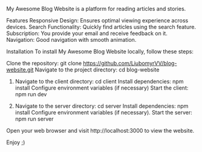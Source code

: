 My Awesome Blog Website is a platform for reading articles and stories.

Features
Responsive Design: Ensures optimal viewing experience across devices.
Search Functionality: Quickly find articles using the search feature.
Subscription: You provide your email and receive feedback on it.
Navigation: Good navigation with smooth animation.

Installation
To install My Awesome Blog Website locally, follow these steps:

Clone the repository: git clone https://github.com/LiubomyrVV/blog-website.git
Navigate to the project directory: cd blog-website

1. Navigate to the client directory: cd client
Install dependencies: npm install
Configure environment variables (if necessary)
Start the client: npm run dev

3. Navigate to the server directory: cd server
Install dependencies: npm install
Configure environment variables (if necessary).
Start the server: npm run server

Open your web browser and visit http://localhost:3000 to view the website.

Enjoy ;)
